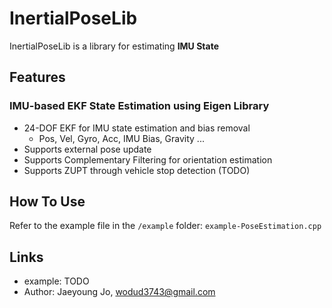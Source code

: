 # InertialPoseLib

InertialPoseLib is a library for estimating **IMU State**

## Features
### IMU-based EKF State Estimation using Eigen Library
  - 24-DOF EKF for IMU state estimation and bias removal
    - Pos, Vel, Gyro, Acc, IMU Bias, Gravity ...
  - Supports external pose update
  - Supports Complementary Filtering for orientation estimation
  - Supports ZUPT through vehicle stop detection (TODO)

## How To Use

Refer to the example file in the `/example` folder: `example-PoseEstimation.cpp`

## Links
- example: TODO
- Author: Jaeyoung Jo, wodud3743@gmail.com